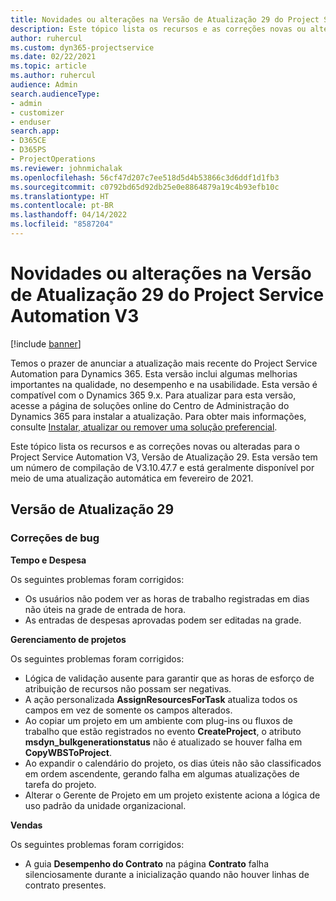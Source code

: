 ```yaml
---
title: Novidades ou alterações na Versão de Atualização 29 do Project Service Automation V3
description: Este tópico lista os recursos e as correções novas ou alteradas disponíveis na Versão de Atualização 29 do Project Service Automation V3.
author: ruhercul
ms.custom: dyn365-projectservice
ms.date: 02/22/2021
ms.topic: article
ms.author: ruhercul
audience: Admin
search.audienceType:
- admin
- customizer
- enduser
search.app:
- D365CE
- D365PS
- ProjectOperations
ms.reviewer: johnmichalak
ms.openlocfilehash: 56cf47d207c7ee518d5d4b53866c3d6ddf1d1fb3
ms.sourcegitcommit: c0792bd65d92db25e0e8864879a19c4b93efb10c
ms.translationtype: HT
ms.contentlocale: pt-BR
ms.lasthandoff: 04/14/2022
ms.locfileid: "8587204"
---
```

# <a name="whats-new-or-changed-in-project-service-automation-update-release-29-v3"></a>Novidades ou alterações na Versão de Atualização 29 do Project Service Automation V3

[!include [banner](../includes/psa-now-project-operations.md)]

Temos o prazer de anunciar a atualização mais recente do Project Service Automation para Dynamics 365. Esta versão inclui algumas melhorias importantes na qualidade, no desempenho e na usabilidade. Esta versão é compatível com o Dynamics 365 9.x. Para atualizar para esta versão, acesse a página de soluções online do Centro de Administração do Dynamics 365 para instalar a atualização. Para obter mais informações, consulte [Instalar, atualizar ou remover uma solução preferencial](/power-platform/admin/install-remove-preferred-solution).

Este tópico lista os recursos e as correções novas ou alteradas para o Project Service Automation V3, Versão de Atualização 29. Esta versão tem um número de compilação de V3.10.47.7 e está geralmente disponível por meio de uma atualização automática em fevereiro de 2021.

## <a name="update-release-29"></a>Versão de Atualização 29

### <a name="bug-fixes"></a>Correções de bug

**Tempo e Despesa**

Os seguintes problemas foram corrigidos:

- Os usuários não podem ver as horas de trabalho registradas em dias não úteis na grade de entrada de hora.
- As entradas de despesas aprovadas podem ser editadas na grade.

**Gerenciamento de projetos**

Os seguintes problemas foram corrigidos:

- Lógica de validação ausente para garantir que as horas de esforço de atribuição de recursos não possam ser negativas.
- A ação personalizada **AssignResourcesForTask** atualiza todos os campos em vez de somente os campos alterados.
- Ao copiar um projeto em um ambiente com plug-ins ou fluxos de trabalho que estão registrados no evento **CreateProject**, o atributo **msdyn_bulkgenerationstatus** não é atualizado se houver falha em **CopyWBSToProject**.
- Ao expandir o calendário do projeto, os dias úteis não são classificados em ordem ascendente, gerando falha em algumas atualizações de tarefa do projeto.
- Alterar o Gerente de Projeto em um projeto existente aciona a lógica de uso padrão da unidade organizacional.

**Vendas**

Os seguintes problemas foram corrigidos:

- A guia **Desempenho do Contrato** na página **Contrato** falha silenciosamente durante a inicialização quando não houver linhas de contrato presentes.
